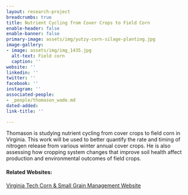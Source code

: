 ```yaml
---
layout: research-project
breadcrumbs: true
title: Nutrient Cycling from Cover Crops to Field Corn
enable-header: false
enable-banner: false
primary-image: assets/img/yutzy-corn-silage-planting.jpg
image-gallery:
- image: assets/img/img_1435.jpg
  alt-text: Field corn
  caption: ''
website: ''
linkedin: ''
twitter: ''
facebook: ''
instagram: ''
associated-people:
- _people/thomason_wade.md
dated-added: 
link-title: ''

---
```

<!-- Global site tag (gtag.js) - Google Analytics -->
<script async src="https://www.googletagmanager.com/gtag/js?id=G-RFJEY5FM58"></script>
<script>
  window.dataLayer = window.dataLayer || [];
  function gtag(){dataLayer.push(arguments);}
  gtag('js', new Date());

  gtag('config', 'G-RFJEY5FM58');
</script>


Thomason is studying nutrient cycling from cover crops to field corn in Virginia. This work will be used to better quantify the rate and timing of nitrogen release from various winter annual cover crops. He is also assessing how cropping system changes that improve soil health affect production and environmental outcomes of field crops.

#### Related Websites:

[Virginia Tech Corn & Small Grain Management Website](https://www.grains.spes.vt.edu/)